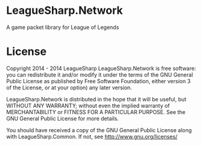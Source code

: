 LeagueSharp.Network
======================

A game packet library for League of Legends

License
======================
Copyright 2014 - 2014 LeagueSharp LeagueSharp.Network is free software: you can redistribute it and/or modify it under the terms of the GNU General Public License as published by Free Software Foundation, either version 3 of the License, or at your option) any later version.

LeagueSharp.Network is distributed in the hope that it will be useful, but WITHOUT ANY WARRANTY; without even the implied warranty of MERCHANTABILITY or FITNESS FOR A PARTICULAR PURPOSE. See the GNU General Public License for more details.

You should have received a copy of the GNU General Public License along with LeagueSharp.Common. If not, see http://www.gnu.org/licenses/